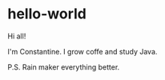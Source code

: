 # hello-world

Hi all!

I'm Constantine. I grow coffe and study Java.

P.S. Rain maker everything better.
